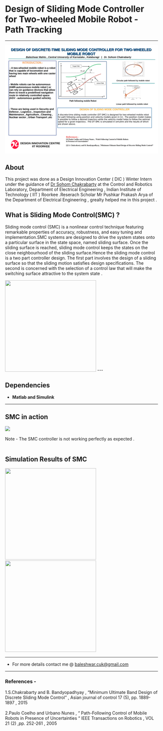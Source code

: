 #  Design of Sliding Mode Controller for Two-wheeled Mobile Robot - Path Tracking
---
![Screenshot](new_poster.jpg)
## About 
This project was done as a Design Innovation Center ( DIC ) Winter Intern under the guidance of [Dr Sohom Chakrabarty](https://www.iitr.ac.in/~EE/Sohom_Chakrabarty) at the Control and Robotics Laboratory, Department of Electrical Engineering , Indian Institute of Technology ( IIT ) Roorkee .Reserach Scholar Mr Pushkar Prakash Arya of the Department of Electrical Engineering , grealty helped me in this project .
## What is Sliding Mode Control(SMC) ?
Sliding mode control (SMC) is a nonlinear control technique featuring remarkable properties of accuracy, robustness, and easy tuning and implementation.SMC systems are designed to drive the system states onto a particular surface in the state space, named sliding surface. Once the sliding surface is reached, sliding mode control keeps the states on the close neighbourhood of the sliding surface.Hence the sliding mode control is a two part controller design. The first part involves the design of a sliding surface so that the sliding motion satisfies design specifications. The second is concerned with the selection of a control law that will make the switching surface attractive to the system state .

<img  width = "300" height = "300" src="smc_image.png?raw=true/300/300/">
---

## Dependencies
- __Matlab and Simulink__
---

## SMC in action
![](smc_demo.gif)

Note - The SMC controller is not working perfectly as expected .<br><br>

## Simulation Results of SMC 
<img width = "300" height = "300" src="line.jpg?raw=true/300/300/"> <img width = "300" height = "300" src="dotted_cirlce_simulation.png?raw=true/300/300/">
<br>

---
- For more details contact me @ [baleshwar.cuk@gmail.com](baleshwar.cuk@gmail.com)
---
### References -
1.S.Chakrabarty and B. Bandyopadhyay , “Minimum Ultimate Band Design of Discrete Sliding Mode Control” , Asian journal of control 17 (5), pp. 1889-1897 , 2015 <br><br>
2.Paulo Coelho and Urbano Nunes , “ Path-Following Control of Mobile Robots in Presence of Uncertainties “ IEEE Transactions on Robotics , VOL 21 (2) ,pp. 252-261 , 2005
